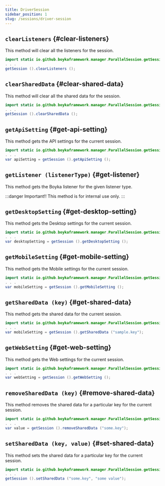 ```yaml
---
title: DriverSession
sidebar_position: 1
slug: /sessions/driver-session
---
```


## `clearListeners` {#clear-listeners}

This method will clear all the listeners for the session.

```java
import static io.github.boykaframework.manager.ParallelSession.getSession;
. . .
getSession ().clearListeners ();
```

## `clearSharedData` {#clear-shared-data}

This method will clear all the shared data for the session.

```java
import static io.github.boykaframework.manager.ParallelSession.getSession;
. . .
getSession ().clearSharedData ();
```

## `getApiSetting` {#get-api-setting}

This method gets the API settings for the current session.

```java
import static io.github.boykaframework.manager.ParallelSession.getSession;
. . .
var apiSetting = getSession ().getApiSetting ();
```

## `getListener (listenerType)` {#get-listener}

This method gets the Boyka listener for the given listener type.

:::danger Important!!
This method is for internal use only.
:::

## `getDesktopSetting` {#get-desktop-setting}

This method gets the Desktop settings for the current session.

```java
import static io.github.boykaframework.manager.ParallelSession.getSession;
. . .
var desktopSetting = getSession ().getDesktopSetting ();
```

## `getMobileSetting` {#get-mobile-setting}

This method gets the Mobile settings for the current session.

```java
import static io.github.boykaframework.manager.ParallelSession.getSession;
. . .
var mobileSetting = getSession ().getMobileSetting ();
```

## `getSharedData (key)` {#get-shared-data}

This method gets the shared data for the current session.

```java
import static io.github.boykaframework.manager.ParallelSession.getSession;
. . .
var mobileSetting = getSession ().getSharedData ("sample.key");
```

## `getWebSetting` {#get-web-setting}

This method gets the Web settings for the current session.

```java
import static io.github.boykaframework.manager.ParallelSession.getSession;
. . .
var webSetting = getSession ().getWebSetting ();
```

## `removeSharedData (key)` {#remove-shared-data}

This method removes the shared data for a particular key for the current session.

```java
import static io.github.boykaframework.manager.ParallelSession.getSession;
. . .
var value = getSession ().removeSharedData ("some.key");
```

## `setSharedData (key, value)` {#set-shared-data}

This method sets the shared data for a particular key for the current session.

```java
import static io.github.boykaframework.manager.ParallelSession.getSession;
. . .
getSession ().setSharedData ("some.key", "some value");
```
